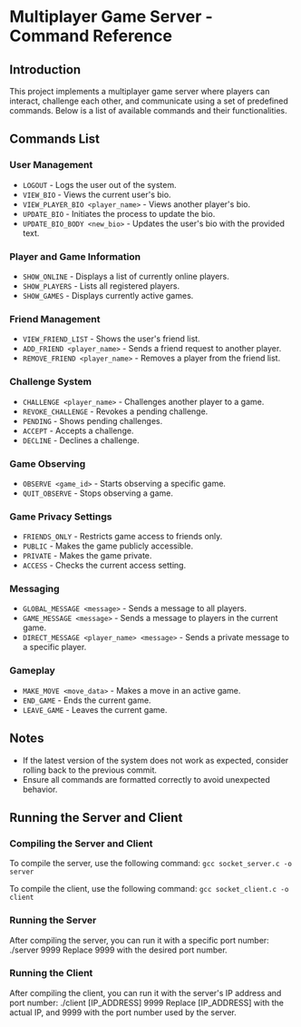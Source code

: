 # Multiplayer Game Server - Command Reference

## Introduction
This project implements a multiplayer game server where players can interact, challenge each other, and communicate using a set of predefined commands. Below is a list of available commands and their functionalities.

## Commands List

### User Management
- `LOGOUT` - Logs the user out of the system.
- `VIEW_BIO` - Views the current user's bio.
- `VIEW_PLAYER_BIO <player_name>` - Views another player's bio.
- `UPDATE_BIO` - Initiates the process to update the bio.
- `UPDATE_BIO_BODY <new_bio>` - Updates the user's bio with the provided text.

### Player and Game Information
- `SHOW_ONLINE` - Displays a list of currently online players.
- `SHOW_PLAYERS` - Lists all registered players.
- `SHOW_GAMES` - Displays currently active games.

### Friend Management
- `VIEW_FRIEND_LIST` - Shows the user's friend list.
- `ADD_FRIEND <player_name>` - Sends a friend request to another player.
- `REMOVE_FRIEND <player_name>` - Removes a player from the friend list.

### Challenge System
- `CHALLENGE <player_name>` - Challenges another player to a game.
- `REVOKE_CHALLENGE` - Revokes a pending challenge.
- `PENDING` - Shows pending challenges.
- `ACCEPT` - Accepts a challenge.
- `DECLINE` - Declines a challenge.

### Game Observing
- `OBSERVE <game_id>` - Starts observing a specific game.
- `QUIT_OBSERVE` - Stops observing a game.

### Game Privacy Settings
- `FRIENDS_ONLY` - Restricts game access to friends only.
- `PUBLIC` - Makes the game publicly accessible.
- `PRIVATE` - Makes the game private.
- `ACCESS` - Checks the current access setting.

### Messaging
- `GLOBAL_MESSAGE <message>` - Sends a message to all players.
- `GAME_MESSAGE <message>` - Sends a message to players in the current game.
- `DIRECT_MESSAGE <player_name> <message>` - Sends a private message to a specific player.

### Gameplay
- `MAKE_MOVE <move_data>` - Makes a move in an active game.
- `END_GAME` - Ends the current game.
- `LEAVE_GAME` - Leaves the current game.

## Notes
- If the latest version of the system does not work as expected, consider rolling back to the previous commit.
- Ensure all commands are formatted correctly to avoid unexpected behavior.

## Running the Server and Client
### Compiling the Server and Client
To compile the server, use the following command:
`gcc socket_server.c -o server`

To compile the client, use the following command: 
`gcc socket_client.c -o client`

### Running the Server
After compiling the server, you can run it with a specific port number: ./server 9999 Replace 9999 with the desired port number.
### Running the Client
After compiling the client, you can run it with the server's IP address and port number: ./client [IP_ADDRESS] 9999 
Replace [IP_ADDRESS] with the actual IP, and 9999 with the port number used by the server.
